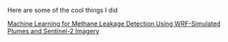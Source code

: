 Here are some of the cool things I did

[Machine Learning for Methane Leakage Detection Using WRF-Simulated Plumes and Sentinel-2 Imagery](https://github.com/user-attachments/files/19724492/ML_for_CH4_Segmentation.pdf)
